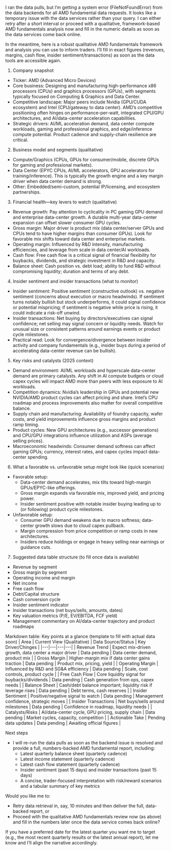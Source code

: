 I ran the data pulls, but I’m getting a system error (FileNotFoundError) from the data backends for all AMD fundamental data requests. It looks like a temporary issue with the data services rather than your query. I can either retry after a short interval or proceed with a qualitative, framework-based AMD fundamentals analysis now and fill in the numeric details as soon as the data services come back online.

In the meantime, here is a robust qualitative AMD fundamentals framework and analysis you can use to inform traders. I’ll fill in exact figures (revenues, margins, cash flow, insider sentiment/transactions) as soon as the data tools are accessible again.

1) Company snapshot
- Ticker: AMD (Advanced Micro Devices)
- Core business: Designing and manufacturing high-performance x86 processors (CPUs) and graphics processors (GPUs), with segments typically focused on Computing & Graphics and Data Center.
- Competitive landscape: Major peers include Nvidia (GPU/CUDA ecosystem) and Intel (CPU/gateway to data center). AMD’s competitive positioning often hinges on performance-per-watt, integrated CPU/GPU architectures, and AI/data-center acceleration capabilities.
- Strategic drivers: AI/ML acceleration demand, data center compute workloads, gaming and professional graphics, and edge/inference compute potential. Product cadence and supply-chain resilience are critical.

2) Business model and segments (qualitative)
- Compute/Graphics (CPUs, GPUs for consumer/mobile, discrete GPUs for gaming and professional markets).
- Data Center (EPYC CPUs, AI/ML accelerators, GPU accelerators for training/inference). This is typically the growth engine and a key margin driver when data center demand is strong.
- Other: Embedded/semi-custom, potential IP/licensing, and ecosystem partnerships.

3) Financial health—key levers to watch (qualitative)
- Revenue growth: Pay attention to cyclicality in PC gaming GPU demand and enterprise data-center growth. A durable multi-year data-center expansion can offset slower consumer GPU cycles.
- Gross margin: Major driver is product mix (data center/server GPUs and CPUs tend to have higher margins than consumer GPUs). Look for favorable mix shifts toward data center and enterprise markets.
- Operating margin: Influenced by R&D intensity, manufacturing efficiencies, and leverage from scale in data center/AI workloads.
- Cash flow: Free cash flow is a critical signal of financial flexibility for buybacks, dividends, and strategic investment in R&D and capacity.
- Balance sheet: Cash position vs. debt load; ability to fund R&D without compromising liquidity; duration and terms of any debt.

4) Insider sentiment and insider transactions (what to monitor)
- Insider sentiment: Positive sentiment (constructive outlook) vs. negative sentiment (concerns about execution or macro headwinds). If sentiment turns notably bullish but stock underperforms, it could signal confidence or potential mispricing; if sentiment is negative while price is rising, it could indicate a risk-off unwind.
- Insider transactions: Net buying by directors/executives can signal confidence; net selling may signal concern or liquidity needs. Watch for unusual size or consistent patterns around earnings events or product cycle milestones.
- Practical read: Look for convergence/divergence between insider activity and company fundamentals (e.g., insider buys during a period of accelerating data-center revenue can be bullish).

5) Key risks and catalysts (2025 context)
- Demand environment: AI/ML workloads and hyperscale data-center demand are primary catalysts. Any shift in AI compute budgets or cloud capex cycles will impact AMD more than peers with less exposure to AI workloads.
- Competition dynamics: Nvidia’s leadership in GPUs and potential new NVIDIA/AMD product cycles can affect pricing and share. Intel’s CPU roadmap and process improvements also matter for overall competitive balance.
- Supply chain and manufacturing: Availability of foundry capacity, wafer costs, and yield improvements influence gross margins and product ramp timing.
- Product cycles: New GPU architectures (e.g., successor generations) and CPU/GPU integrations influence utilization and ASPs (average selling prices).
- Macroeconomic headwinds: Consumer demand softness can affect gaming GPUs; currency, interest rates, and capex cycles impact data-center spending.

6) What a favorable vs. unfavorable setup might look like (quick scenarios)
- Favorable setup:
  - Data-center demand accelerates, mix tilts toward high-margin GPUs/EPYC-like offerings.
  - Gross margin expands via favorable mix, improved yield, and pricing power.
  - Insider sentiment positive with notable insider buying leading up to (or following) product cycle milestones.
- Unfavorable setup:
  - Consumer GPU demand weakens due to macro softness; data-center growth slows due to cloud capex pullback.
  - Margin compression from price competition or ramp costs in new architectures.
  - Insiders reduce holdings or engage in heavy selling near earnings or guidance cuts.

7) Suggested data table structure (to fill once data is available)
- Revenue by segment
- Gross margin by segment
- Operating income and margin
- Net income
- Free cash flow
- Debt/Capital structure
- Cash conversion cycle
- Insider sentiment indicator
- Insider transactions (net buys/sells, amounts, dates)
- Key valuation metrics (P/E, EV/EBITDA, FCF yield)
- Management commentary on AI/data-center trajectory and product roadmaps

Markdown table: Key points at a glance (template to fill with actual data soon)
| Area | Current View (Qualitative) | Data Source/Status | Key Driver/Chinges |
|---|---|---|---|
| Revenue Trend | Expect mix-driven growth, data center a major driver | Data pending | Data center demand, product mix |
| Gross Margin | Higher-margin mix if data center gains traction | Data pending | Product mix, pricing, yield |
| Operating Margin | Influenced by R&D and SG&A efficiency | Data pending | Scale, cost controls, product cycle |
| Free Cash Flow | Core liquidity signal for buybacks/dividends | Data pending | Cash generation from ops, capex needs |
| Balance Sheet | Cash/debt balance important; liquidity risk if leverage rises | Data pending | Debt terms, cash reserves |
| Insider Sentiment | Positive/negative signal to watch | Data pending | Management confidence, strategic moves |
| Insider Transactions | Net buys/sells around milestones | Data pending | Confidence in roadmap, liquidity needs |
| Catalysts/Risks | AI/data-center cycle, GPU pricing, supply chain | Data pending | Market cycles, capacity, competition |
| Actionable Take | Pending data updates | Data pending | Awaiting official figures |

Next steps
- I will re-run the data pulls as soon as the backend issue is resolved and provide a full, numbers-backed AMD fundamental report, including:
  - Latest quarterly balance sheet (quarterly cadence)
  - Latest income statement (quarterly cadence)
  - Latest cash flow statement (quarterly cadence)
  - Insider sentiment (past 15 days) and insider transactions (past 15 days)
  - A concise, trader-focused interpretation with risk/reward scenarios and a tabular summary of key metrics

Would you like me to:
- Retry data retrieval in, say, 10 minutes and then deliver the full, data-backed report, or
- Proceed with the qualitative AMD fundamentals review now (as above) and fill in the numbers later once the data service comes back online?

If you have a preferred date for the latest quarter you want me to target (e.g., the most recent quarterly results or the latest annual report), let me know and I’ll align the narrative accordingly.